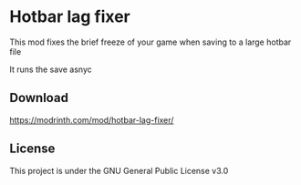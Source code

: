 # Hotbar lag fixer
This mod fixes the brief freeze of your game when saving to a large hotbar file

It runs the save asnyc

## Download
https://modrinth.com/mod/hotbar-lag-fixer/

## License

This project is under the GNU General Public License v3.0
